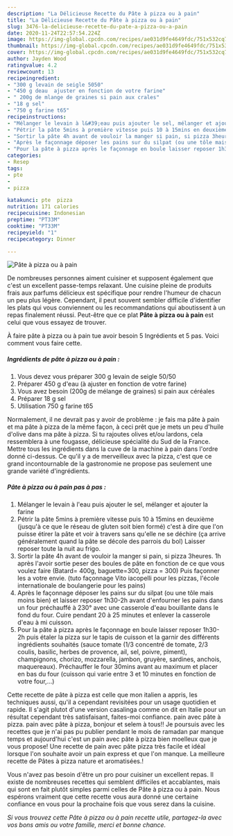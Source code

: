 ```yaml
---
description: "La Délicieuse Recette du Pâte à pizza ou à pain"
title: "La Délicieuse Recette du Pâte à pizza ou à pain"
slug: 3476-la-delicieuse-recette-du-pate-a-pizza-ou-a-pain
date: 2020-11-24T22:57:54.224Z
image: https://img-global.cpcdn.com/recipes/ae031d9fe4649fdc/751x532cq70/pate-a-pizza-ou-a-pain-photo-principale-de-la-recette.jpg
thumbnail: https://img-global.cpcdn.com/recipes/ae031d9fe4649fdc/751x532cq70/pate-a-pizza-ou-a-pain-photo-principale-de-la-recette.jpg
cover: https://img-global.cpcdn.com/recipes/ae031d9fe4649fdc/751x532cq70/pate-a-pizza-ou-a-pain-photo-principale-de-la-recette.jpg
author: Jayden Wood
ratingvalue: 4.2
reviewcount: 13
recipeingredient:
- "300 g levain de seigle 5050"
- "450 g deau  ajuster en fonction de votre farine"
- " 200g de mlange de graines si pain aux crales"
- "18 g sel"
- "750 g farine t65"
recipeinstructions:
- "Mélanger le levain à l&#39;eau puis ajouter le sel, mélanger et ajouter la farine"
- "Pétrir la pâte 5mins à première vitesse puis 10 à 15mins en deuxième (jusqu&#39;à ce que le réseau de gluten soit bien formé) c&#39;est à dire que l&#39;on puisse étirer la pâte et voir à travers sans qu&#39;elle ne se déchire (ça arrive généralement quand la pâte se décole des parrois du bol) Laisser reposer toute la nuit au frigo."
- "Sortir la pâte 4h avant de vouloir la manger si pain, si pizza 3heures. 1h après l&#39;avoir sortie peser des boules de pâte en fonction de ce que vous voulez faire (Batard= 400g, baguette=300, pizza = 300) Puis façonner les a votre envie. (tuto façonnage Vito iacopelli pour les pizzas, l&#39;école internationale de boulangerie pour les pains)"
- "Après le façonnage déposer les pains sur du silpat (ou une tôle mais moins bien) et laisser reposer 1h30-2h avant d&#39;enfourner les pains dans un four préchauffé à 230° avec une casserole d&#39;eau bouillante dans le fond du four. Cuire pendant 20 à 25 minutes et enlever la casserole d&#39;eau à mi cuisson."
- "Pour la pâte à pizza après le façonnage en boule laisser reposer 1h30-2h puis étaler la pizza sur le tapis de cuisson et la garnir des différents ingrédients souhaités (sauce tomate (1/3 concentré de tomate, 2/3 coulis, basilic, herbes de provence, ail, sel, poivre, piment), champignons, chorizo, mozzarella, jambon, gruyère, sardines, anchois, maquereaux). Préchauffer le four 30mins avant au maximum et placer en bas du four (cuisson qui varie entre 3 et 10 minutes en fonction de votre four,...)"
categories:
- Resep
tags:
- pte
- 
- pizza

katakunci: pte  pizza 
nutrition: 171 calories
recipecuisine: Indonesian
preptime: "PT33M"
cooktime: "PT33M"
recipeyield: "1"
recipecategory: Dinner

---
```



![Pâte à pizza ou à pain](https://img-global.cpcdn.com/recipes/ae031d9fe4649fdc/751x532cq70/pate-a-pizza-ou-a-pain-photo-principale-de-la-recette.jpg)

De nombreuses personnes aiment cuisiner et supposent également que c'est un excellent passe-temps relaxant. Une cuisine pleine de produits frais aux parfums délicieux est spécifique pour rendre l'humeur de chacun un peu plus légère. Cependant, il peut souvent sembler difficile d'identifier les plats qui vous conviennent ou les recommandations qui aboutissent à un repas finalement réussi. Peut-être que ce plat <strong> Pâte à pizza ou à pain </strong> est celui que vous essayez de trouver.

<!--inarticleads1-->

À faire pâte à pizza ou à pain tue avoir besoin 5 Ingrédients et 5 pas. Voici comment vous faire cette.

##### Ingrédients de pâte à pizza ou à pain :

1. Vous devez vous préparer 300 g levain de seigle 50/50
1. Préparer 450 g d&#39;eau (à ajuster en fonction de votre farine)
1. Vous avez besoin  (200g de mélange de graines) si pain aux céréales
1. Préparer 18 g sel
1. Utilisation 750 g farine t65


Normalement, il ne devrait pas y avoir de problème : je fais ma pâte à pain et ma pâte à pizza de la même façon, à ceci prêt que je mets un peu d&#39;huile d&#39;olive dans ma pâte à pizza. Si tu rajoutes olives et/ou lardons, cela ressemblera à une fougasse, délicieuse spécialité du Sud de la France. Mettre tous les ingrédients dans la cuve de la machine à pain dans l&#39;ordre donné ci-dessus. Ce qu&#39;il y a de merveilleux avec la pizza, c&#39;est que ce grand incontournable de la gastronomie ne propose pas seulement une grande variété d&#39;ingrédients. 

<!--inarticleads2-->

##### Pâte à pizza ou à pain pas à pas :

1. Mélanger le levain à l&#39;eau puis ajouter le sel, mélanger et ajouter la farine
1. Pétrir la pâte 5mins à première vitesse puis 10 à 15mins en deuxième (jusqu&#39;à ce que le réseau de gluten soit bien formé) c&#39;est à dire que l&#39;on puisse étirer la pâte et voir à travers sans qu&#39;elle ne se déchire (ça arrive généralement quand la pâte se décole des parrois du bol) Laisser reposer toute la nuit au frigo.
1. Sortir la pâte 4h avant de vouloir la manger si pain, si pizza 3heures. 1h après l&#39;avoir sortie peser des boules de pâte en fonction de ce que vous voulez faire (Batard= 400g, baguette=300, pizza = 300) Puis façonner les a votre envie. (tuto façonnage Vito iacopelli pour les pizzas, l&#39;école internationale de boulangerie pour les pains)
1. Après le façonnage déposer les pains sur du silpat (ou une tôle mais moins bien) et laisser reposer 1h30-2h avant d&#39;enfourner les pains dans un four préchauffé à 230° avec une casserole d&#39;eau bouillante dans le fond du four. Cuire pendant 20 à 25 minutes et enlever la casserole d&#39;eau à mi cuisson.
1. Pour la pâte à pizza après le façonnage en boule laisser reposer 1h30-2h puis étaler la pizza sur le tapis de cuisson et la garnir des différents ingrédients souhaités (sauce tomate (1/3 concentré de tomate, 2/3 coulis, basilic, herbes de provence, ail, sel, poivre, piment), champignons, chorizo, mozzarella, jambon, gruyère, sardines, anchois, maquereaux). Préchauffer le four 30mins avant au maximum et placer en bas du four (cuisson qui varie entre 3 et 10 minutes en fonction de votre four,...)


Cette recette de pâte à pizza est celle que mon italien a appris, les techniques aussi, qu&#39;il a cependant revisitées pour un usage quotidien et rapide. Il s&#39;agit plutot d&#39;une version casalinga comme on dit en Italie pour un résultat cependant très satisfaisant, faites-moi confiance. pain avec pâte à pizza. pain avec pâte à pizza, bonjour et selem à tous!! Je poursuis avec les recettes que je n&#39;ai pas pu publier pendant le mois de ramadan par manque temps et aujourd&#39;hui c&#39;est un pain avec pâte à pizza bien moelleux que je vous propose! Une recette de pain avec pâte pizza très facile et idéal lorsque l&#39;on souhaite avoir un pain express et que l&#39;on manque. La meilleure recette de Pâtes à pizza nature et aromatisées.! 

<!--inarticleads1-->

<p>
Vous n'avez pas besoin d'être un pro pour cuisiner un excellent repas. Il existe de nombreuses recettes qui semblent difficiles et accablantes, mais qui sont en fait plutôt simples parmi celles de Pâte à pizza ou à pain. Nous espérons vraiment que cette recette vous aura donné une certaine confiance en vous pour la prochaine fois que vous serez dans la cuisine.
</p>

<p>
<i>Si vous trouvez cette Pâte à pizza ou à pain recette utile, partagez-la avec vos bons amis ou votre famille, merci et bonne chance.</i>
</p>
